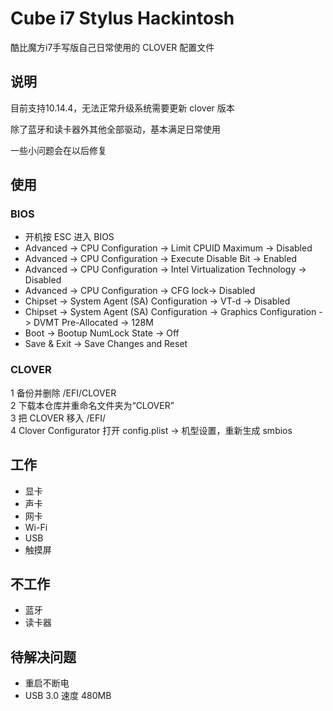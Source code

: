 # Cube i7 Stylus Hackintosh
酷比魔方i7手写版自己日常使用的 CLOVER 配置文件

## 说明
目前支持10.14.4，无法正常升级系统需要更新 clover 版本

除了蓝牙和读卡器外其他全部驱动，基本满足日常使用

一些小问题会在以后修复

## 使用
### BIOS
- 开机按 ESC 进入 BIOS  
- Advanced -> CPU Configuration -> Limit CPUID Maximum -> Disabled  
- Advanced -> CPU Configuration -> Execute Disable Bit -> Enabled  
- Advanced -> CPU Configuration -> Intel Virtualization Technology -> Disabled  
- Advanced -> CPU Configuration -> CFG lock-> Disabled  
- Chipset -> System Agent (SA) Configuration -> VT-d -> Disabled  
- Chipset -> System Agent (SA) Configuration -> Graphics Configuration -> DVMT Pre-Allocated -> 128M  
- Boot -> Bootup NumLock State -> Off  
- Save & Exit -> Save Changes and Reset  

### CLOVER
1 备份并删除 /EFI/CLOVER  
2 下载本仓库并重命名文件夹为“CLOVER”  
3 把 CLOVER 移入 /EFI/  
4 Clover Configurator 打开 config.plist -> 机型设置，重新生成 smbios  

## 工作
- 显卡  
- 声卡  
- 网卡  
- Wi-Fi  
- USB  
- 触摸屏  

## 不工作
- 蓝牙  
- 读卡器  

## 待解决问题
- 重启不断电  
- USB 3.0 速度 480MB  
